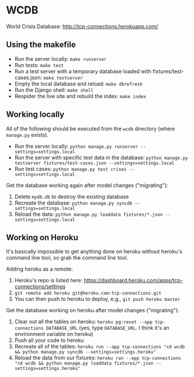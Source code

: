 WCDB
====

World Crisis Database: 
http://tcp-connections.herokuapp.com/

Using the makefile
-----------------------------

* Run the server locally: `make runserver`
* Run tests: `make test`
* Run a test server with a temporary database loaded with fixtures/test-cases.json: `make testserver`
* Empty the local database and reload: `make dbrefresh`
* Run the Django shell: `make shell`
* Respider the live site and rebuild the index: `make index`


Working locally
-------------------
All of the following should be executed from the `wcdb` directory (where `manage.py` exists).

* Run the server locally: `python manage.py runserver --settings=settings.local`
* Run the server with specific test data in the database: `python manage.py testserver fixtures/test-cases.json --settings=settings.local`
* Run test cases: `python manage.py test crises --settings=settings.local`

Get the database working again after model changes ("migrating"):

1. Delete `mydb.db` to destroy the existing database
2. Recreate the database: `python manage.py syncdb --settings=settings.local`
3. Reload the data: `python manage.py loaddata fixtures/*.json --settings=settings.local`
    

Working on Heroku
---------------------

It's basically impossible to get anything done on heroku without heroku's command line tool, so grab the command line tool.

Adding heroku as a remote:

1. Heroku's repo is listed here: https://dashboard.heroku.com/apps/tcp-connections/settings
2. `git remote add heroku git@heroku.com:tcp-connections.git`
3. You can then push to heroku to deploy, e.g., `git push heroku master`


Get the database working on heroku after model changes ("migrating"):

1. Clear out all the tables on heroku: `heroku pg:reset --app tcp-connections DATABASE_URL` (yes, type `DATABASE_URL`. I think it's an environment variable on heroku)
2. Push all your code to heroku
3. Recreate all of the tables: `heroku run --app tcp-connections "cd wcdb && python manage.py syncdb --settings=settings.heroku"`
4. Reload the data from our fixtures: `heroku run --app tcp-connections "cd wcdb && python manage.py loaddata fixtures/*.json --settings=settings.heroku"`

